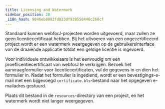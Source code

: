 ```yaml
---
title: Licensing and Watermark
sidebar_position: 20
_i18n_hash: 9846eb8092fd823df938558446c260cf
---
```

Standaard kunnen webforJ-projecten worden uitgevoerd, maar zullen ze geen licentiecertificaat hebben. Bij het uitvoeren van een ongecertificeerd project wordt er een watermerk weergegeven op de gebruikersinterface van de draaiende applicatie totdat een geldige licentie is ingevoerd.

Voor individuele ontwikkelaars is het eenvoudig om een proeflicentiecertificaat van webforJ te verkrijgen. Bezoek het aanvraagformulier voor licentiecertificaten, vul de gegevens in en dien het formulier in. Nadat het formulier is ingediend, wordt er een bevestigings-e-mail met een bijgevoegd `certificate.bls`-bestand naar het opgegeven e-mailadres gestuurd.

Plaats dit bestand in de `resources`-directory van een project, en het watermerk wordt niet langer weergegeven.
